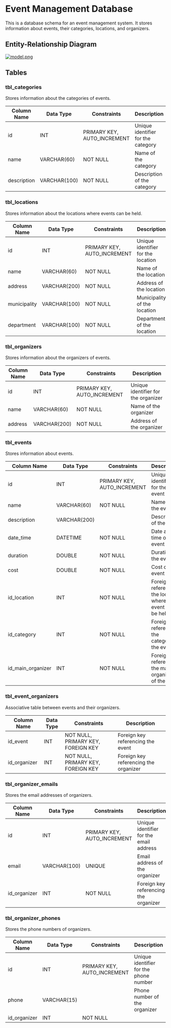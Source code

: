 # Event Management Database

This is a database schema for an event management system. It stores information about events, their categories, locations, and organizers.

## Entity-Relationship Diagram

 [![model.png](https://i.postimg.cc/HL19Sh7s/model.png)](https://postimg.cc/xXgm8gRW)

## Tables

### tbl_categories

Stores information about the categories of events.

| Column Name | Data Type | Constraints | Description |
|-------------|----------|-------------|-------------|
| id | INT | PRIMARY KEY, AUTO_INCREMENT | Unique identifier for the category |
| name | VARCHAR(60) | NOT NULL | Name of the category |
| description | VARCHAR(100) | NOT NULL | Description of the category |

### tbl_locations

Stores information about the locations where events can be held.

| Column Name | Data Type | Constraints | Description |
|-------------|----------|-------------|-------------|
| id | INT | PRIMARY KEY, AUTO_INCREMENT | Unique identifier for the location |
| name | VARCHAR(60) | NOT NULL | Name of the location |
| address | VARCHAR(200) | NOT NULL | Address of the location |
| municipality | VARCHAR(100) | NOT NULL | Municipality of the location |
| department | VARCHAR(100) | NOT NULL | Department of the location |

### tbl_organizers

Stores information about the organizers of events.

| Column Name | Data Type | Constraints | Description |
|-------------|----------|-------------|-------------|
| id | INT | PRIMARY KEY, AUTO_INCREMENT | Unique identifier for the organizer |
| name | VARCHAR(60) | NOT NULL | Name of the organizer |
| address | VARCHAR(200) | NOT NULL | Address of the organizer |

### tbl_events

Stores information about events.

| Column Name | Data Type | Constraints | Description |
|-------------|----------|-------------|-------------|
| id | INT | PRIMARY KEY, AUTO_INCREMENT | Unique identifier for the event |
| name | VARCHAR(60) | NOT NULL | Name of the event |
| description | VARCHAR(200) | | Description of the event |
| date_time | DATETIME | NOT NULL | Date and time of the event |
| duration | DOUBLE | NOT NULL | Duration of the event |
| cost | DOUBLE | NOT NULL | Cost of the event |
| id_location | INT | NOT NULL | Foreign key referencing the location where the event will be held |
| id_category | INT | NOT NULL | Foreign key referencing the category of the event |
| id_main_organizer | INT | NOT NULL | Foreign key referencing the main organizer of the event |

### tbl_event_organizers

Associative table between events and their organizers.

| Column Name | Data Type | Constraints | Description |
|-------------|----------|-------------|-------------|
| id_event | INT | NOT NULL, PRIMARY KEY, FOREIGN KEY | Foreign key referencing the event |
| id_organizer | INT | NOT NULL, PRIMARY KEY, FOREIGN KEY | Foreign key referencing the organizer |

### tbl_organizer_emails

Stores the email addresses of organizers.

| Column Name | Data Type | Constraints | Description |
|-------------|----------|-------------|-------------|
| id | INT | PRIMARY KEY, AUTO_INCREMENT | Unique identifier for the email address |
| email | VARCHAR(100) | UNIQUE | Email address of the organizer |
| id_organizer | INT | NOT NULL | Foreign key referencing the organizer |

### tbl_organizer_phones

Stores the phone numbers of organizers.

| Column Name | Data Type | Constraints | Description |
|-------------|----------|-------------|-------------|
| id | INT | PRIMARY KEY, AUTO_INCREMENT | Unique identifier for the phone number |
| phone | VARCHAR(15) | | Phone number of the organizer |
| id_organizer | INT | NOT NULL |
